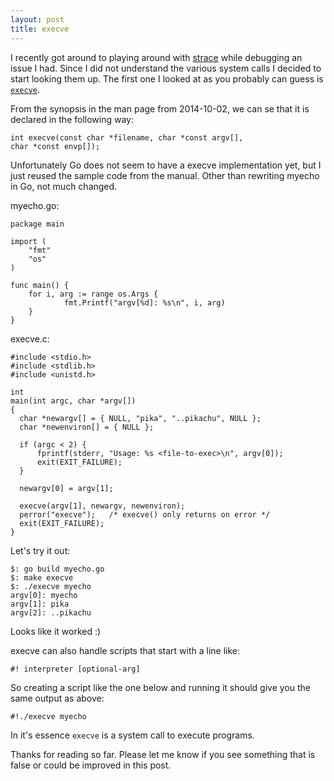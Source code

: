 ```yaml
---
layout: post
title: execve 
---
```


I recently got around to playing around with
[strace](http://en.wikipedia.org/wiki/Strace) while debugging an issue I had.
Since I did not understand the various system calls I decided to start looking
them up. The first one I looked at as you probably can guess is
[`execve`](http://man7.org/linux/man-pages/man2/execve.2.html). 

From the synopsis in the man page from 2014-10-02, we can se that it is
declared in the following way:

    int execve(const char *filename, char *const argv[],
    char *const envp[]);

Unfortunately Go does not seem to have a execve implementation yet, but I just
reused the sample code from the manual. Other than rewriting myecho in Go, not
much changed.

myecho.go:

    package main
    
    import (
        "fmt"
        "os"
    )
    
    func main() {
        for i, arg := range os.Args {
                fmt.Printf("argv[%d]: %s\n", i, arg)
        }
    }

execve.c:

    #include <stdio.h>
    #include <stdlib.h>
    #include <unistd.h>
    
    int
    main(int argc, char *argv[])
    {
      char *newargv[] = { NULL, "pika", "..pikachu", NULL };
      char *newenviron[] = { NULL };
    
      if (argc < 2) {
          fprintf(stderr, "Usage: %s <file-to-exec>\n", argv[0]);
          exit(EXIT_FAILURE);
      }
    
      newargv[0] = argv[1];
    
      execve(argv[1], newargv, newenviron);
      perror("execve");   /* execve() only returns on error */
      exit(EXIT_FAILURE);
    }
    

Let's try it out:

    $: go build myecho.go
    $: make execve
    $: ./execve myecho
    argv[0]: myecho
    argv[1]: pika
    argv[2]: ..pikachu

Looks like it worked :)

execve can also handle scripts that start with a line like:

    #! interpreter [optional-arg]

So creating a script like the one below and running it should give you the same
output as above:

    #!./execve myecho

In it's essence `execve` is a system call to execute programs.

Thanks for reading so far. Please let me know if you see something that is
false or could be improved in this post.
